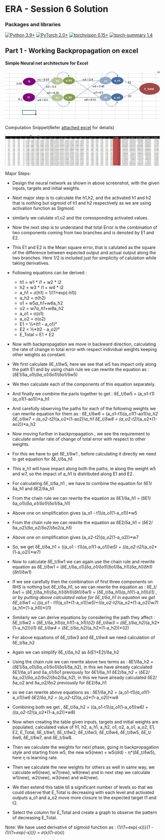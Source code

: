 
# ERA - Session 6 Solution

### Packages and libraries

[![Python 3.9+](https://img.shields.io/badge/python-3.9+-blue.svg)](https://www.python.org/downloads/release/python-397/) [![PyTorch 2.0+](https://img.shields.io/badge/PyTorch-2.0+-green.svg)](https://pytorch.org/) [![torchvision 0.15+](https://img.shields.io/badge/torchvision-0.15+-blue.svg)](https://pypi.org/project/torchvision/) [![torch-summary 1.4](https://img.shields.io/badge/torchsummary-1.4+-green.svg)](https://pypi.org/project/torch-summary/)

Part 1 - Working Backpropagation on excel
------
#### Simple Neural net architecture for Excel

![alt text](https://github.com/pratikiiitb2013/ERA/blob/main/S6/images/Network_backprop.JPG)

Computation Snippet(Refer [attached excel](https://github.com/pratikiiitb2013/ERA/blob/main/S6/BackProp_PratikPractice.xlsx) for details)

![alt text](https://github.com/pratikiiitb2013/ERA/blob/main/S6/images/Calculations_backprop.JPG)


Major Steps:
  - Design the neural network as shown in above screenshot, with the given inputs, targets and initial weights.
  - Next major step is to calculate the h1,h2, and the activated h1 and h2 that is nothing but sigmoid of h1 and h2 respectively as we are using activation function as Sigmoid.
  - similarly we calulate o1,o2 and the coressponding activated values.
  - Now the next step is to understand that total Error is the combination of two components coming from two branches and is denoted by E1 and E2.
  - This E1 and E2 is the Mean square error, that is calulated as the square of the difference between expected output and actual output along the two branches. Here 1/2 is included just for simplicity of calulation while taking derivatives.
  - Following equations can be derived :
      - h1 = w1 * i1 + w2 * i2
      - h2 = w3 * i1 + w4 * i2
      - a_h1 = σ(h1) = 1/(1+exp(-h1))
      - a_h2 = σ(h2)
      - o1 = w5*a_h1+w6*a_h2
      - o2 = w7*a_h1+w8*a_h2
      - a_o1 = σ(o1)
      - a_o2 = σ(o2)
      - E1 = ½*(t1 - a_o1)²
      - E2 = ½*(t2 - a_o2)²
      - E_Total = E1 + E2
      
  - Now with backpropagation we move in backward direction, calculating the rate of change in total error with respect individual weights keeping other weights as constant.
  - We first calculate δE_t/δw5, here we see that w5 has impact only along the path E1 and by using chain rule we can rewrite the equation as : (δE1/δa_o1)*(δa_o1/δo1)*(δo1/δw5)
  - We then calculate each of the components of this equation separately. 
  - And finally we combine the parts together to get : δE_t/δw5 = (a_o1-t1)*(a_o1*(1-ao1))*a_h1
  - And carefully observing the paths for each of the following weights we can rewrite equation for them as :
        δE_t/δw6 = (a_o1-t1)*(a_o1*(1-ao1))*a_h2
        δE_t/δw7 = (a_o2-t2)*(a_o2*(1-ao2))*a_h1
        δE_t/δw8 = (a_o2-t2)*(a_o2*(1-ao2))*a_h2
  - Now moving further in backpropagation , we see the requirement to calculate similar rate of change of total error with respect to other weights.
  - For this we have to get δE_t/δw1 , before calculating it directly we need to get equation for δE_t/δa_h1
  - This a_h1 will have impact along both the paths, ie along the weight w5 and w7, so the impact of a_h1 is distributed along E1 and E2.
  - For calculating δE_t/δa_h1 , we have to combine the equation for δE1/δa_h1 and δE2/δa_h1
  - From the chain rule we can rewrite the equation as δE1/δa_h1 = (δE1/δa_o1)*(δa_o1/δo1)*(δo1/δa_h1)
  - Above one on simplification gives (a_o1 - t1)*(a_o1*(1-a_o1))*w5
  - From the chain rule we can rewrite the equation as δE2/δa_h1 = (δE2/δa_o2)*(δa_o2/δo2)*(δo2/a_h1)
  - Above one on simplification gives (a_o2-t2)*(a_o2*(1-a_o2))*w7
  - So, we get δE_t/δa_h1  = ((a_o1 - t1)*(a_o1*(1-a_o1))*w5) + ((a_o2-t2)*(a_o2*(1-a_o2))*w7)
  - Now to calculate δE_t/δw1 we can again use the chain rule and rewrite equation as δE_t/δw1 = (δE_t/δa_o1)*(δa_o1/δo1)*(δo1/δa_h1)*(δa_h1/δh1)*(δh1/δw1)
  - If we see carefully then the combination of first three components on RHS is nothing but δE_t/δa_h1, so we can rewrite the equation as :
         δE_t/δw1 = (δE_t/δa_h1)*(δa_h1/δh1)*(δh1/δw1) =  (δE_t/δa_h1)*(a_h1*(1-a_h1))*(i1)  , or by putting above calculated value for δE_t/δa_h1 in equation we get
         δE_t/δw1 =( ((a_o1 - t1)*(a_o1*(1-a_o1))*w5)+((a_o2-t2)*(a_o2*(1-a_o2))*w7)*(a_h1*(1-a_h1))*(i1)
  - Similarly we can derive equations by considering the path they affect :
         δE_t/δw2 = (δE_t/δa_h1)*(a_h1*(1-a_h1))*(i2)
         δE_t/δw3 = (δE_t/δa_h2)*(a_h2*(1-a_h2))*(i1)
         δE_t/δw4 = (δE_t/δa_h2)*(a_h2*(1-a_h2))*(i2)
  - For above equations of δE_t/δw3 and δE_t/δw4 we need calculation of δE_t/δa_h2
  - Again we can simplify δE_t/δa_h2 as δ(E1+E2)/δa_h2
  - Using the chain rule we can rewrite above two terms as :
         δE1/δa_h2 = (δE1/δa_o1)*(δa_o1/δo1)*(δo1/δa_h2), in this we have already calculated δE1/δa_o1 and δa_o1/δo1 previously for δE1/δa_h1
         δE2/δa_h2 = (δE2/δa_o2)*(δa_o2/δo2)*(δo2/δa_h2), in this we have already calculated δE2/δa_o2 and δa_o2/δo2 previously for δE2/δa_h1
  - so we can rewrite above equations as :
         δE1/δa_h2 =  (a_o1-t1)*(a_o1*(1-a_o1))*w6
         δE2/δa_h2 =  (a_o2-t2)*(a_o2*(1-a_o2))*w8
  - Combining both we get , 
         δE_t/δa_h2 = ((a_o1-t1)*(a_o1*(1-a_o1))*w6) + ((a_o2-t2)*(a_o2*(1-a_o2))*w8)
  - Now when creating the table given inputs, targets and initial weights are populated, calculated value of h1, h2, a_h1, a_h2, o1, o2, a_o1, a_o2, E1, E2, E_Total, δE_t/δw1,	δE_t/δw2,	δE_t/δw3,	δE_t/δw4,	δE_t/δw5,	δE_t/δw6,	δE_t/δw7, and	δE_t/δw8.
  - Then we calculate the weights for next phase, going in backpropagation style and starting from w5, the new w5(new) = w5(old) - η*(δE_t/δw5), here η is learning rate.
  - Then we calculate the new weights for others as well in same way, we calculate w6(new), w7(new), w8(new) and in next step we calculate w1(new), w2(new), w3(new) and w4(new).
  - We then extend this table till a significant number of levels so that we could observe that E_Total is decreasing with each level and activated outputs a_o1 and a_o2 move more closure to the expected target t1 and t2.
  - Select the column for E_Total and create a graph to observe the pattern of decreasing E_Total.
 
 Note: We have used derivative of sigmoid function  as :
       {1/(1+exp(-x))}*{1 - (1/(1+exp(-x)))} = σ(x)*(1-σ(x))
  
